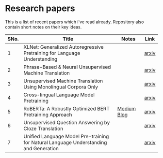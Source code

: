 # Research papers

This is a list of recent papers which i've read already. Repository also contain short notes on their key ideas.

|  SNo. | Title |  Notes  |  Link  |
|--|--|--|--|
| 1  | XLNet: Generalized Autoregressive Pretraining for Language Understanding  |  | [arxiv](https://arxiv.org/abs/1906.08237) |
| 2 | Phrase-Based & Neural Unsupervised Machine Translation |    | [arxiv](https://arxiv.org/abs/1804.07755) |
| 3 | Unsupervised Machine Translation Using Monolingual Corpora Only |   | [arxiv](https://arxiv.org/abs/1711.00043) |
| 4 | Cross-lingual Language Model Pretraining |    | [arxiv](https://arxiv.org/abs/1901.07291) |
| 5 | RoBERTa: A Robustly Optimized BERT Pretraining Approach |   [Medium Blog](https://towardsdatascience.com/robustly-optimized-bert-pretraining-approaches-537dc66522dd) | [arxiv](https://arxiv.org/abs/1907.11692) |
| 6 | Unsupervised Question Answering by Cloze Translation |   | [arxiv](https://arxiv.org/abs/1906.04980) |
| 7 | Unified Language Model Pre-training for Natural Language Understanding and Generation |   | [arxiv](https://arxiv.org/abs/1905.03197) |





